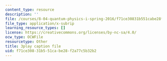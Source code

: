 ```yaml
---
content_type: resource
description: ''
file: /courses/8-04-quantum-physics-i-spring-2016/f71ce30831b551cabe28f2a77c5b32b2_G3HSP3qMgKI.vtt
file_type: application/x-subrip
learning_resource_types: []
license: https://creativecommons.org/licenses/by-nc-sa/4.0/
ocw_type: OCWFile
resourcetype: Other
title: 3play caption file
uid: f71ce308-31b5-51ca-be28-f2a77c5b32b2
---
```

